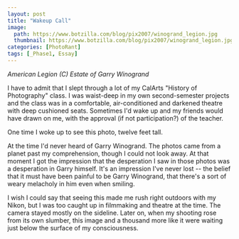 ```yaml
---
layout: post
title: "Wakeup Call"
image:
  path: https://www.botzilla.com/blog/pix2007/winogrand_legion.jpg
  thumbnail: https://www.botzilla.com/blog/pix2007/winogrand_legion.jpg
categories: [PhotoRant]
tags: [_Phase1, Essay]
---
```


<i>American Legion (C) Estate of Garry Winogrand</i>

<!-- ![American Legion (C) Estate of Garry Winogrand]({{ 'https://www.botzilla.com/blog/pix2007/winogrand_legion.jpg' | absolute_url }}) -->


I have to admit that I slept through a lot of my CalArts "History of Photography" class. I was waist-deep in my own second-semester projects and the class was in a comfortable, air-conditioned and darkened theatre with deep cushioned seats. Sometimes I'd wake up and my friends would have drawn on me, with the approval (if not participation?) of the teacher.

One time I woke up to see this photo, twelve feet tall.

At the time I'd never heard of Garry Winogrand. The photos came from a planet past my comprehension, though I could not look away. At that moment I got the impression that the desperation I saw in those photos was a desperation in Garry  himself. It's an impression I've never lost -- the belief that it must have been painful to be Garry Winogrand, that there's a sort of weary melacholy in him even when smiling.

I wish I could say that seeing this made me rush right outdoors with my Nikon, but I was too caught up in filmmaking and theatre at the time. The camera stayed mostly on the sideline. Later on, when my shooting rose from its own slumber, this image and a thousand more like it were waiting just below the surface of my consciousness.

